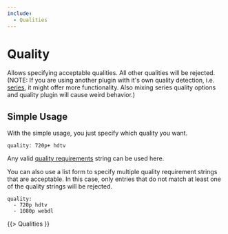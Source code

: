 ```yaml
---
include:
  - Qualities
---
```


# Quality
Allows specifying acceptable qualities. All other qualities will be rejected. (NOTE: If you are using another plugin with it's own quality detection, i.e. [series](/series), it might offer more functionality. Also mixing series quality options and quality plugin will cause weird behavior.)

## Simple Usage
With the simple usage, you just specify which quality you want.

```
quality: 720p+ hdtv
```

Any valid [quality requirements](/Plugins/quality#Requirements) string can be used here.

You can also use a list form to specify multiple quality requirement strings that are acceptable. In this case, only entries that do not match at least one of the quality strings will be rejected.

```
quality:
  - 720p hdtv
  - 1080p webdl
```


{{> Qualities }}
